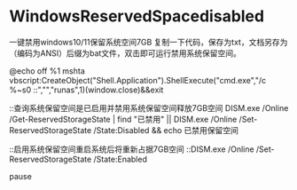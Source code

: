 # WindowsReservedSpacedisabled
一键禁用windows10/11保留系统空间7GB
复制一下代码，保存为txt，文档另存为（编码为ANSI）后缀为bat文件，双击即可运行禁用系统保留空间。

@echo off
%1 mshta vbscript:CreateObject("Shell.Application").ShellExecute("cmd.exe","/c %~s0 ::","","runas",1)(window.close)&&exit
 
::查询系统保留空间是已启用并禁用系统保留空间释放7GB空间
DISM.exe /Online /Get-ReservedStorageState | find "已禁用" || DISM.exe /Online /Set-ReservedStorageState /State:Disabled && echo 已禁用保留空间
 
::启用系统保留空间重启系统后将重新占据7GB空间
::DISM.exe /Online /Set-ReservedStorageState /State:Enabled
 
pause
